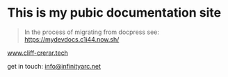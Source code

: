 # This is my pubic documentation site

> In the process of migrating from docpress see: https://mydevdocs.c1i44.now.sh/

www.cliff-crerar.tech

get in touch: info@infinityarc.net

